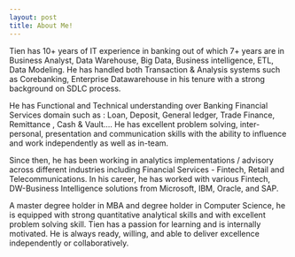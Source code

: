 ```yaml
---
layout: post
title: About Me!
---
```


Tien has 10+ years of IT experience in banking out of which 7+ years are in Business Analyst, Data Warehouse, Big Data, Business intelligence, ETL, Data Modeling. He has handled both Transaction & Analysis systems such as Corebanking, Enterprise Datawarehouse in his tenure with a strong background on SDLC process. 

He has Functional and Technical understanding over Banking Financial Services domain such as : Loan, Deposit, General ledger, Trade Finance, Remittance , Cash & Vault…. He has excellent problem solving, inter-personal, presentation and communication skills with the ability to influence and work independently as well as in-team. 

Since then, he has been working in analytics implementations / advisory across different industries including Financial Services - Fintech, Retail and Telecommunications. In his career, he has worked with various Fintech, DW-Business Intelligence solutions from Microsoft, IBM, Oracle, and SAP. 

A master degree holder in MBA and degree holder in Computer Science, he is equipped with strong quantitative analytical skills and with excellent problem solving skill. Tien has a passion for learning and is internally motivated. He is always ready, willing, and able to deliver excellence independently or collaboratively.

